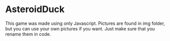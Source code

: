 # AsteroidDuck
This game was made using only Javascript.
Pictures are found in img folder, but you can use your own pictures if you want. Just make sure that you rename them in code.
